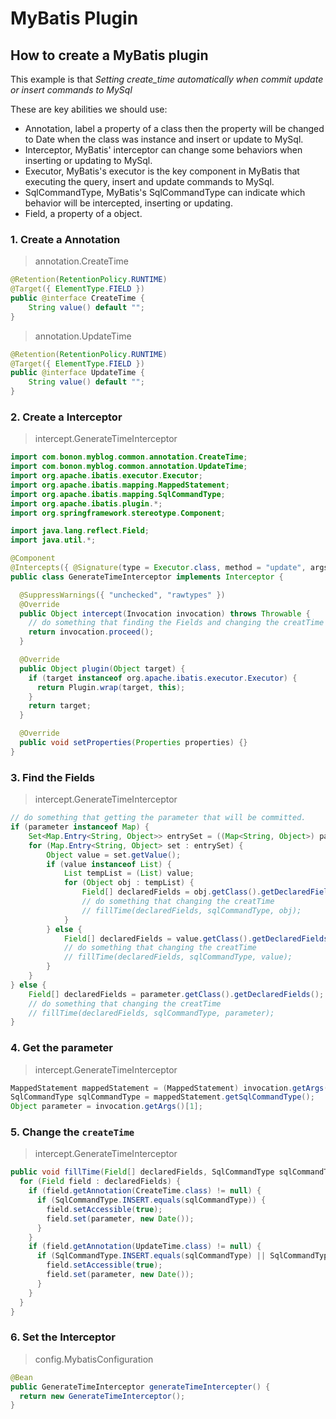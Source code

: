 # MyBatis Plugin

## How to create a MyBatis plugin

This example is that *Setting create_time automatically when commit update or insert commands to MySql*

These are key abilities we should use:

- Annotation, label a property of a class then the property will be changed to Date when the class was instance and insert or update to MySql.
- Interceptor, MyBatis' interceptor can change some behaviors when inserting or updating to MySql.
- Executor, MyBatis's executor is the key component in MyBatis that executing the query, insert and update commands to MySql. 
- SqlCommandType, MyBatis's SqlCommandType can indicate which behavior will be intercepted, inserting or updating.
- Field, a property of a object.

### 1. Create a Annotation

> annotation.CreateTime
``` java
@Retention(RetentionPolicy.RUNTIME)
@Target({ ElementType.FIELD })
public @interface CreateTime {
    String value() default "";
}
```

> annotation.UpdateTime
``` java
@Retention(RetentionPolicy.RUNTIME)
@Target({ ElementType.FIELD })
public @interface UpdateTime {
    String value() default "";
}
```

### 2. Create a Interceptor

> intercept.GenerateTimeInterceptor
``` java
import com.bonon.myblog.common.annotation.CreateTime;
import com.bonon.myblog.common.annotation.UpdateTime;
import org.apache.ibatis.executor.Executor;
import org.apache.ibatis.mapping.MappedStatement;
import org.apache.ibatis.mapping.SqlCommandType;
import org.apache.ibatis.plugin.*;
import org.springframework.stereotype.Component;

import java.lang.reflect.Field;
import java.util.*;

@Component
@Intercepts({ @Signature(type = Executor.class, method = "update", args = { MappedStatement.class, Object.class })})
public class GenerateTimeInterceptor implements Interceptor {

  @SuppressWarnings({ "unchecked", "rawtypes" })
  @Override
  public Object intercept(Invocation invocation) throws Throwable {
    // do something that finding the Fields and changing the creatTime
    return invocation.proceed();
  }

  @Override
  public Object plugin(Object target) {
    if (target instanceof org.apache.ibatis.executor.Executor) {
      return Plugin.wrap(target, this);
    }
    return target;
  }

  @Override
  public void setProperties(Properties properties) {}
}
```

### 3. Find the Fields

> intercept.GenerateTimeInterceptor
``` java
// do something that getting the parameter that will be committed.
if (parameter instanceof Map) {
    Set<Map.Entry<String, Object>> entrySet = ((Map<String, Object>) parameter).entrySet();
    for (Map.Entry<String, Object> set : entrySet) {
        Object value = set.getValue();
        if (value instanceof List) {
            List tempList = (List) value;
            for (Object obj : tempList) {
                Field[] declaredFields = obj.getClass().getDeclaredFields();
                // do something that changing the creatTime
                // fillTime(declaredFields, sqlCommandType, obj);
            }
        } else {
            Field[] declaredFields = value.getClass().getDeclaredFields();
            // do something that changing the creatTime
            // fillTime(declaredFields, sqlCommandType, value);
        }
    }
} else {
    Field[] declaredFields = parameter.getClass().getDeclaredFields();
    // do something that changing the creatTime
    // fillTime(declaredFields, sqlCommandType, parameter);
}
```

### 4. Get the parameter
> intercept.GenerateTimeInterceptor
``` java
MappedStatement mappedStatement = (MappedStatement) invocation.getArgs()[0];
SqlCommandType sqlCommandType = mappedStatement.getSqlCommandType();
Object parameter = invocation.getArgs()[1];
```

### 5. Change the `createTime`
> intercept.GenerateTimeInterceptor
``` java
public void fillTime(Field[] declaredFields, SqlCommandType sqlCommandType, Object parameter) throws Throwable {
  for (Field field : declaredFields) {
    if (field.getAnnotation(CreateTime.class) != null) {
      if (SqlCommandType.INSERT.equals(sqlCommandType)) {
        field.setAccessible(true);
        field.set(parameter, new Date());
      }
    }
    if (field.getAnnotation(UpdateTime.class) != null) {
      if (SqlCommandType.INSERT.equals(sqlCommandType) || SqlCommandType.UPDATE.equals(sqlCommandType)) {
        field.setAccessible(true);
        field.set(parameter, new Date());
      }
    }
  }
}
```

### 6. Set the Interceptor
> config.MybatisConfiguration

``` java
@Bean
public GenerateTimeInterceptor generateTimeIntercepter() {
  return new GenerateTimeInterceptor();
}
```